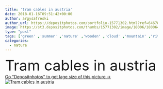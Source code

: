 ```yaml
---
title: 'tram cables in austria'
date: 2018-01-16T09:51:42+00:00
author: argysafreski
author_url: https://depositphotos.com/portfolio-15771302.html?ref=64678756
image: https://st3.depositphotos.com/thumbs/15771302/image/18006/180064620/api_thumb_450.jpg?forcejpeg=true
type: "post"
tags: ['green' ,'summer' ,'nature' ,'wooden' ,'cloud' ,'mountain' ,'river' ,'landscape' ,'trees' ,'architecture' ,'night' ,'range' ,'scenic' ,'wild' ,'stars' ,'heaven' ,'lake' ,'greece' ,'beautifull' ,'nightscape' ,'austria' ,'tram' ,'hallstatt' ,'long exposure' ]
categories: 
  - nature
---
```

<div aling="center">
            <font size="60"> Tram cables in austria</font>   
</div>
<div>
    <a href='https://st3.depositphotos.com/thumbs/15771302/image/18006/180064620/api_thumb_450.jpg?forcejpeg=true?ref=64678756' target=_blank > Go "Depositphotos" to get lage size of this picture ->
        <img href='https://st3.depositphotos.com/thumbs/15771302/image/18006/180064620/api_thumb_450.jpg?forcejpeg=true?ref=64678756' src='https://st3.depositphotos.com/15771302/18006/i/950/depositphotos_180064620-stock-photo-tram-cables-austria.jpg?forcejpeg=true' alt='Tram cables in austria' >
    </a>
</div>
